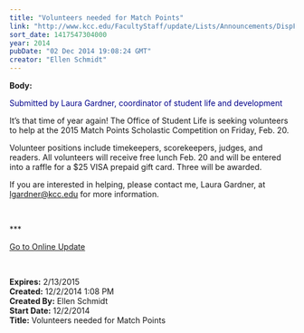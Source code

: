 ```yaml
---
title: "Volunteers needed for Match Points"
link: "http://www.kcc.edu/FacultyStaff/update/Lists/Announcements/DispForm.aspx?ID=1756"
sort_date: 1417547304000
year: 2014
pubDate: "02 Dec 2014 19:08:24 GMT"
creator: "Ellen Schmidt"
---
```


<div><b>Body:</b> <div class="ExternalClass2338EDAA4DDB4418B3AE1B06DE739C9C"><p>​<span style="color:darkblue">Submitted by Laura Gardner, coordinator of student life and development</span></p>
<p><span style="color:darkblue"></span>It’s that time of year again! The Office of Student Life is seeking volunteers to help at the 2015 Match Points Scholastic Competition on Friday, Feb. 20.</p>
<p>Volunteer positions include timekeepers, scorekeepers, judges, and readers. All volunteers will receive free lunch Feb. 20 and will be entered into a raffle for a $25 VISA prepaid gift card. Three will be awarded.</p>
<p>If you are interested in helping, please contact me, Laura Gardner, at <a href="mailto:lgardner@kcc.edu">lgardner@kcc.edu</a> for more information. <br /></p>
<p> </p>
<p>***</p>
<p><a href="/update">Go to Online Update</a></p>
<p> </p></div></div>
<div><b>Expires:</b> 2/13/2015</div>
<div><b>Created:</b> 12/2/2014 1:08 PM</div>
<div><b>Created By:</b> Ellen Schmidt</div>
<div><b>Start Date:</b> 12/2/2014</div>
<div><b>Title:</b> Volunteers needed for Match Points</div>
